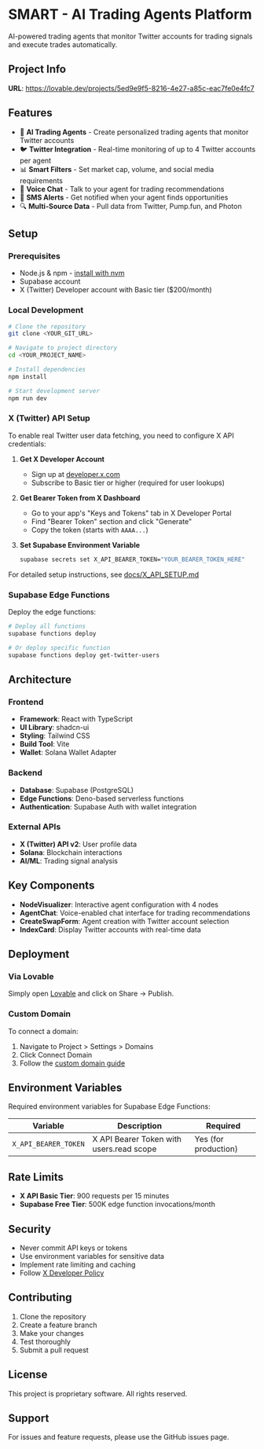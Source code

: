 # SMART - AI Trading Agents Platform

AI-powered trading agents that monitor Twitter accounts for trading signals and execute trades automatically.

## Project Info

**URL**: https://lovable.dev/projects/5ed9e9f5-8216-4e27-a85c-eac7fe0e4fc7

## Features

- 🤖 **AI Trading Agents** - Create personalized trading agents that monitor Twitter accounts
- 🐦 **Twitter Integration** - Real-time monitoring of up to 4 Twitter accounts per agent
- 📊 **Smart Filters** - Set market cap, volume, and social media requirements
- 💬 **Voice Chat** - Talk to your agent for trading recommendations
- 📱 **SMS Alerts** - Get notified when your agent finds opportunities
- 🔍 **Multi-Source Data** - Pull data from Twitter, Pump.fun, and Photon

## Setup

### Prerequisites

- Node.js & npm - [install with nvm](https://github.com/nvm-sh/nvm#installing-and-updating)
- Supabase account
- X (Twitter) Developer account with Basic tier ($200/month)

### Local Development

```sh
# Clone the repository
git clone <YOUR_GIT_URL>

# Navigate to project directory
cd <YOUR_PROJECT_NAME>

# Install dependencies
npm install

# Start development server
npm run dev
```

### X (Twitter) API Setup

To enable real Twitter user data fetching, you need to configure X API credentials:

1. **Get X Developer Account**
   - Sign up at [developer.x.com](https://developer.x.com)
   - Subscribe to Basic tier or higher (required for user lookups)

2. **Get Bearer Token from X Dashboard**
   - Go to your app's "Keys and Tokens" tab in X Developer Portal
   - Find "Bearer Token" section and click "Generate"
   - Copy the token (starts with `AAAA...`)

3. **Set Supabase Environment Variable**
   ```bash
   supabase secrets set X_API_BEARER_TOKEN="YOUR_BEARER_TOKEN_HERE"
   ```

For detailed setup instructions, see [docs/X_API_SETUP.md](docs/X_API_SETUP.md)

### Supabase Edge Functions

Deploy the edge functions:

```bash
# Deploy all functions
supabase functions deploy

# Or deploy specific function
supabase functions deploy get-twitter-users
```

## Architecture

### Frontend
- **Framework**: React with TypeScript
- **UI Library**: shadcn-ui
- **Styling**: Tailwind CSS
- **Build Tool**: Vite
- **Wallet**: Solana Wallet Adapter

### Backend
- **Database**: Supabase (PostgreSQL)
- **Edge Functions**: Deno-based serverless functions
- **Authentication**: Supabase Auth with wallet integration

### External APIs
- **X (Twitter) API v2**: User profile data
- **Solana**: Blockchain interactions
- **AI/ML**: Trading signal analysis

## Key Components

- **NodeVisualizer**: Interactive agent configuration with 4 nodes
- **AgentChat**: Voice-enabled chat interface for trading recommendations
- **CreateSwapForm**: Agent creation with Twitter account selection
- **IndexCard**: Display Twitter accounts with real-time data

## Deployment

### Via Lovable
Simply open [Lovable](https://lovable.dev/projects/5ed9e9f5-8216-4e27-a85c-eac7fe0e4fc7) and click on Share → Publish.

### Custom Domain
To connect a domain:
1. Navigate to Project > Settings > Domains
2. Click Connect Domain
3. Follow the [custom domain guide](https://docs.lovable.dev/tips-tricks/custom-domain#step-by-step-guide)

## Environment Variables

Required environment variables for Supabase Edge Functions:

| Variable | Description | Required |
|----------|-------------|----------|
| `X_API_BEARER_TOKEN` | X API Bearer Token with users.read scope | Yes (for production) |

## Rate Limits

- **X API Basic Tier**: 900 requests per 15 minutes
- **Supabase Free Tier**: 500K edge function invocations/month

## Security

- Never commit API keys or tokens
- Use environment variables for sensitive data
- Implement rate limiting and caching
- Follow [X Developer Policy](https://developer.x.com/en/developer-terms/agreement-and-policy)

## Contributing

1. Clone the repository
2. Create a feature branch
3. Make your changes
4. Test thoroughly
5. Submit a pull request

## License

This project is proprietary software. All rights reserved.

## Support

For issues and feature requests, please use the GitHub issues page.